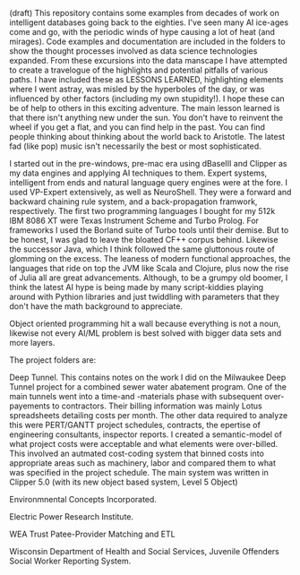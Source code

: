 
(draft) This repository contains some examples from decades of work on intelligent databases going back to the eighties.  I've seen many AI ice-ages come and go, with the periodic winds of hype causing a lot of heat (and mirages).  Code examples and documentation are included in the folders to show the thought processes involved as data science technologies expanded.  From these excursions into the data manscape I have attempted to create a travelogue of the highlights and potential pitfalls of various paths.  I have included these as LESSONS LEARNED, highlighting elements where I went astray, was misled by the hyperboles of the day, or was influenced by other factors (including my own stupidity!).
I hope these can be of help to others in this exciting adventure.  The main lesson learned is that there isn't anything new under the sun.  You don't have to reinvent the wheel if you get a flat, and you can find help in the past.  You can find people thinking about thinking about the world back to Aristotle.  The latest fad (like pop) music isn't necessarily the best or most sophisticated.


I started out in the pre-windows, pre-mac era using dBaseIII and Clipper as my data engines and applying AI techniques to them.  Expert systems, intelligent from ends and natural language query engines were at the fore.  I used VP-Expert extensively, as well as NeuroShell.  They were a forward and backward chaining rule system, and a back-propagation framwork, respectively.  The first two programming languages I bought for my 512k IBM 8086 XT were Texas Instrument Scheme and Turbo Prolog.  For frameworks I used the Borland suite of Turbo tools until their demise.  But to be honest, I was glad to leave the bloated CF++ corpus behind.  Likewise the successor Java, which I think followed the same gluttonous route of glomming on the excess.  The leaness of modern functional approaches, the languages that ride on top the JVM like Scala and Clojure, plus now the rise of Julia all are great advancements.  Although, to be a grumpy old boomer, I think the latest AI hype is being made by many script-kiddies playing around with Pythion libraries and just twiddling with parameters that they don't have the math background to appreciate.  

Object oriented programming hit a wall because everything is not a noun, likewise not every AI/ML problem is best solved with bigger data sets and more layers.

The project folders are:

Deep Tunnel.  This contains notes on the work I did on the Milwaukee Deep Tunnel project for a combined sewer water abatement program.  One of the main tunnels went into a time-and -materials phase with subsequent over-payements to contractors.  Their billing information was mainly Lotus spreadsheets detailing costs per month.  The other data required to analyze this were PERT/GANTT project schedules, contracts, the epertise of engineering consultants, inspector reports.  I created a semantic-model of what project costs were acceptable and what elements were over-billed.  This involved an autmated cost-coding system that binned costs into appropriate areas such as machinery, labor and compared them to what was specified in the project schedule.  The main system was written in Clipper 5.0 (with its new object based system,  Level 5 Object)

Environmnental Concepts Incorporated.

Electric Power Research Institute.

WEA Trust Patee-Provider Matching and ETL

Wisconsin Department of Health and Social Services,  Juvenile Offenders Social Worker Reporting System.



